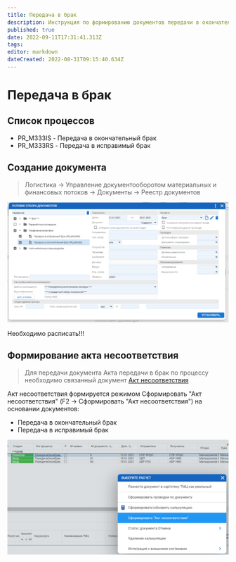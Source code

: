 ```yaml
---
title: Передача в брак
description: Инструкция по формированию документов передачи в окончательный и технологических брак
published: true
date: 2022-09-11T17:31:41.313Z
tags: 
editor: markdown
dateCreated: 2022-08-31T09:15:40.634Z
---
```


# Передача в брак

## Список процессов

* PR\_M333IS - Передача в окончательный брак
* PR\_M333RS - Передача в исправимый брак

## Создание документа

>Логистика → Управление документооборотом материальных и финансовых потоков → Документы → Реестр документов

![](<../../../assets/image (335).png>)

Необходимо расписать!!!

## Формирование акта несоответствия

>Для передачи документа Акта передачи в брак по процессу необходимо связанный документ [Акт несоответствия](akt-nesootvetstviya/)

Акт несоответствия формируется режимом Сформировать "Акт несоответствия" (F2 -> Сформировать "Акт несоответствия") на основании документов:

* Передача в окончательный брак
* Передача в исправимый брак

![](<../../../assets/image (898).png>)

